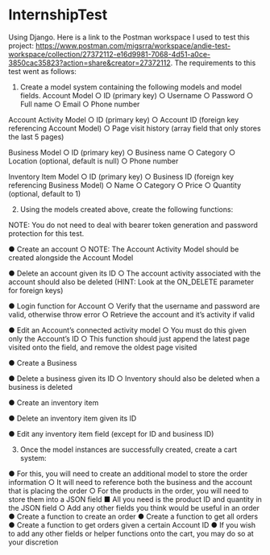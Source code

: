 # InternshipTest
Using Django. Here is a link to the Postman workspace I used to test this project: https://www.postman.com/migsrra/workspace/andie-test-workspace/collection/27372112-e16d9981-7068-4d51-a0ce-3850cac35823?action=share&creator=27372112. The requirements to this test went as follows:

1. Create a model system containing the following models and model
fields.
Account Model
  ○ ID (primary key)
  ○ Username
  ○ Password
  ○ Full name
  ○ Email
  ○ Phone number

Account Activity Model
  ○ ID (primary key)
  ○ Account ID (foreign key referencing Account Model)
  ○ Page visit history (array field that only stores the last 5 pages)

Business Model
  ○ ID (primary key)
  ○ Business name
  ○ Category
  ○ Location (optional, default is null)
  ○ Phone number

Inventory Item Model
  ○ ID (primary key)
  ○ Business ID (foreign key referencing Business Model)
  ○ Name
  ○ Category
  ○ Price
  ○ Quantity (optional, default to 1)

2. Using the models created above, create the following functions:

NOTE: You do not need to deal with bearer token generation and password protection
for this test.

● Create an account
  ○ NOTE: The Account Activity Model should be created alongside
    the Account Model

● Delete an account given its ID
  ○ The account activity associated with the account should also be
    deleted (HINT: Look at the ON_DELETE parameter for foreign
    keys)

● Login function for Account
  ○ Verify that the username and password are valid, otherwise throw
  error
  ○ Retrieve the account and it’s activity if valid

● Edit an Account’s connected activity model
  ○ You must do this given only the Account’s ID
  ○ This function should just append the latest page visited onto the
    field, and remove the oldest page visited

● Create a Business

● Delete a business given its ID
  ○ Inventory should also be deleted when a business is deleted

● Create an inventory item

● Delete an inventory item given its ID

● Edit any inventory item field (except for ID and business ID)

3. Once the model instances are successfully created, create a cart
system:

● For this, you will need to create an additional model to store the order
information
  ○ It will need to reference both the business and the account that is
    placing the order
  ○ For the products in the order, you will need to store them into a
    JSON field
    ■ All you need is the product ID and quantity in the JSON field
  ○ Add any other fields you think would be useful in an order
● Create a function to create an order
● Create a function to get all orders
● Create a function to get orders given a certain Account ID
● If you wish to add any other fields or helper functions onto the cart, you
  may do so at your discretion
